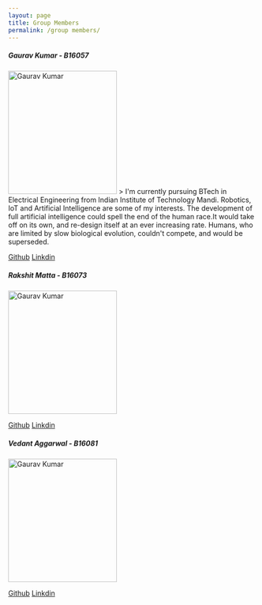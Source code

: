 ```yaml
---
layout: page
title: Group Members
permalink: /group members/
---
```


##### Gaurav Kumar - B16057

<img src="images/gaurav.png" alt="Gaurav Kumar" width="220" height="250"/>
> I'm currently pursuing BTech in Electrical Engineering from Indian Institute of Technology Mandi. Robotics, IoT and Artificial Intelligence are some of my interests. The development of full artificial intelligence could spell the end of the human race.It would take off on its own, and re-design itself at an ever increasing rate. Humans, who are limited by slow biological evolution, couldn't compete, and would be superseded.

[Github](https://github.com/gaurav047)
[Linkdin](https://www.linkedin.com/in/gaurav-kumar-0b0887121/)


##### Rakshit Matta - B16073
<img src="images/rakshit.jpeg" alt="Gaurav Kumar" width="220" height="250"/>

[Github](https://github.com/rakshit14)
[Linkdin](https://www.linkedin.com/in/rakshit-matta-3793a9170)
##### Vedant Aggarwal - B16081
<img src="images/vedant.jpeg" alt="Gaurav Kumar" width="220" height="250"/>

[Github](https://github.com/ved98)
[Linkdin](https://www.linkedin.com/in/gaurav-kumar-0b0887121/)

